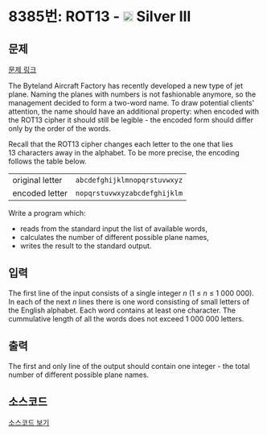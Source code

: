 # 8385번: ROT13 - <img src="https://static.solved.ac/tier_small/8.svg" style="height:20px" /> Silver III

<!-- performance -->

<!-- 문제 제출 후 깃허브에 푸시를 했을 때 제출한 코드의 성능이 입력될 공간입니다.-->

<!-- end -->

## 문제

[문제 링크](https://boj.kr/8385)


<p>The Byteland Aircraft Factory has recently developed a new type of jet plane. Naming the planes with numbers is not fashionable anymore, so the management decided to form a two-word name. To draw potential clients' attention, the name should have an additional property: when encoded with the ROT13 cipher it should still be legible - the encoded form should differ only by the order of the words.</p>

<p>Recall that the ROT13 cipher changes each letter to the one that lies 13&nbsp;characters away in the alphabet. To be more precise, the encoding follows the table below.</p>

<table class="table table-bordered" style="width: 100%;">
<tbody>
<tr>
<td>original letter</td>
<td><code>abcdefghijklmnopqrstuvwxyz</code></td>
</tr>
<tr>
<td>encoded letter</td>
<td><code>nopqrstuvwxyzabcdefghijklm</code></td>
</tr>
</tbody>
</table>

<p>Write a program which:</p>

<ul>
<li>reads from the standard input the list of available words,</li>
<li>calculates the number of different possible plane names,</li>
<li>writes the result to the standard output.</li>
</ul>



## 입력


<p>The first line of the input consists of a single integer <em>n</em>&nbsp;(1 ≤ <em>n</em> ≤ 1 000 000). In each of the next&nbsp;<em>n</em>&nbsp;lines there is one word consisting of small letters of the English alphabet. Each word contains at least one character. The cummulative length of all the words does not exceed 1 000 000&nbsp;letters.</p>



## 출력


<p>The first and only line of the output should contain one integer - the total number of different possible plane names.</p>



## 소스코드

[소스코드 보기](ROT13.cpp)